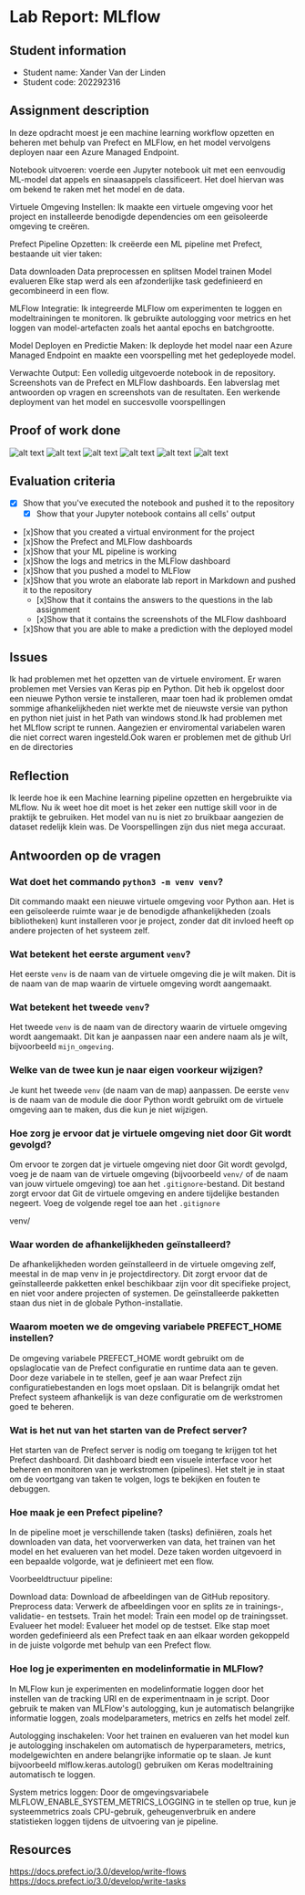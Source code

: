 # Lab Report: MLflow

## Student information

- Student name: Xander Van der Linden
- Student code: 202292316

## Assignment description

In deze opdracht moest je een machine learning workflow opzetten en beheren met behulp van Prefect en MLFlow, en het model vervolgens deployen naar een Azure Managed Endpoint.

Notebook uitvoeren:
voerde een Jupyter notebook uit met een eenvoudig ML-model dat appels en sinaasappels classificeert. Het doel hiervan was om bekend te raken met het model en de data.

Virtuele Omgeving Instellen:
Ik maakte een virtuele omgeving voor het project en installeerde benodigde dependencies om een geïsoleerde omgeving te creëren.

Prefect Pipeline Opzetten:
Ik creëerde een ML pipeline met Prefect, bestaande uit vier taken:

Data downloaden
Data preprocessen en splitsen
Model trainen
Model evalueren
Elke stap werd als een afzonderlijke task gedefinieerd en gecombineerd in een flow.

MLFlow Integratie:
Ik integreerde MLFlow om experimenten te loggen en modeltrainingen te monitoren. Ik gebruikte autologging voor metrics en het loggen van model-artefacten zoals het aantal epochs en batchgrootte.

Model Deployen en Predictie Maken:
Ik deployde het model naar een Azure Managed Endpoint en maakte een voorspelling met het gedeployede model.

Verwachte Output:
Een volledig uitgevoerde notebook in de repository. Screenshots van de Prefect en MLFlow dashboards. Een labverslag met antwoorden op vragen en screenshots van de resultaten. Een werkende deployment van het model en succesvolle voorspellingen

## Proof of work done

![alt text](image-8.png)
![alt text](image-9.png)
![alt text](image-10.png)
![alt text](image-11.png)
![alt text](image-12.png)
![alt text](image-13.png)

## Evaluation criteria

- [x] Show that you've executed the notebook and pushed it to the repository
  -[x]  Show that your Jupyter notebook contains all cells' output
- [x]Show that you created a virtual environment for the project
- [x]Show the Prefect and MLFlow dashboards
- [x]Show that your ML pipeline is working
- [x]Show the logs and metrics in the MLFlow dashboard
- [x]Show that you pushed a model to MLFlow
- [x]Show that you wrote an elaborate lab report in Markdown and pushed it to the repository
  - [x]Show that it contains the answers to the questions in the lab assignment
  - [x]Show that it contains the screenshots of the MLFlow dashboard
- [x]Show that you are able to make a prediction with the deployed model

## Issues

Ik had problemen met het opzetten van de virtuele enviroment. Er waren problemen met Versies van Keras
pip en Python. Dit heb ik opgelost door een nieuwe Python versie te installeren, maar toen had ik problemen omdat sommige afhankelijkheden niet werkte met de nieuwste versie van python en python niet juist in het Path van windows stond.Ik had problemen met het MLflow script te runnen. Aangezien er enviromental variabelen
waren die niet correct waren ingesteld.Ook waren er problemen met de github Url en de directories

## Reflection

Ik leerde hoe ik een Machine learning pipeline opzetten en hergebruikte via MLflow. Nu ik weet hoe dit moet
is het zeker een nuttige skill voor in de praktijk te gebruiken. Het model van nu is niet zo bruikbaar aangezien
de dataset redelijk klein was. De Voorspellingen zijn dus niet mega accuraat.

## Antwoorden op de vragen

### Wat doet het commando `python3 -m venv venv`?

Dit commando maakt een nieuwe virtuele omgeving voor Python aan. Het is een geïsoleerde ruimte waar je de benodigde afhankelijkheden (zoals bibliotheken) kunt installeren voor je project, zonder dat dit invloed heeft op andere projecten of het systeem zelf.

### Wat betekent het eerste argument `venv`?

Het eerste `venv` is de naam van de virtuele omgeving die je wilt maken. Dit is de naam van de map waarin de virtuele omgeving wordt aangemaakt.

### Wat betekent het tweede `venv`?

Het tweede `venv` is de naam van de directory waarin de virtuele omgeving wordt aangemaakt. Dit kan je aanpassen naar een andere naam als je wilt, bijvoorbeeld `mijn_omgeving`.

### Welke van de twee kun je naar eigen voorkeur wijzigen?

Je kunt het tweede `venv` (de naam van de map) aanpassen. De eerste `venv` is de naam van de module die door Python wordt gebruikt om de virtuele omgeving aan te maken, dus die kun je niet wijzigen.

### Hoe zorg je ervoor dat je virtuele omgeving niet door Git wordt gevolgd?

Om ervoor te zorgen dat je virtuele omgeving niet door Git wordt gevolgd, voeg je de naam van de virtuele omgeving (bijvoorbeeld `venv/` of de naam van jouw virtuele omgeving) toe aan het `.gitignore`-bestand. Dit bestand zorgt ervoor dat Git de virtuele omgeving en andere tijdelijke bestanden negeert. Voeg de volgende regel toe aan het `.gitignore`  

venv/

### Waar worden de afhankelijkheden geïnstalleerd?

De afhankelijkheden worden geïnstalleerd in de virtuele omgeving zelf, meestal in de map venv in je projectdirectory. Dit zorgt ervoor dat de geïnstalleerde pakketten enkel beschikbaar zijn voor dit specifieke project, en niet voor andere projecten of systemen. De geïnstalleerde pakketten staan dus niet in de globale Python-installatie.

### Waarom moeten we de omgeving variabele PREFECT_HOME instellen?

De omgeving variabele PREFECT_HOME wordt gebruikt om de opslaglocatie van de Prefect configuratie en runtime data aan te geven. Door deze variabele in te stellen, geef je aan waar Prefect zijn configuratiebestanden en logs moet opslaan. Dit is belangrijk omdat het Prefect systeem afhankelijk is van deze configuratie om de werkstromen goed te beheren.

### Wat is het nut van het starten van de Prefect server?

Het starten van de Prefect server is nodig om toegang te krijgen tot het Prefect dashboard. Dit dashboard biedt een visuele interface voor het beheren en monitoren van je werkstromen (pipelines). Het stelt je in staat om de voortgang van taken te volgen, logs te bekijken en fouten te debuggen.

### Hoe maak je een Prefect pipeline?

In de pipeline moet je verschillende taken (tasks) definiëren, zoals het downloaden van data, het voorverwerken van data, het trainen van het model en het evalueren van het model. Deze taken worden uitgevoerd in een bepaalde volgorde, wat je definieert met een flow.

Voorbeeldtructuur  pipeline:

Download data: Download de afbeeldingen van de GitHub repository.
Preprocess data: Verwerk de afbeeldingen voor en splits ze in trainings-, validatie- en testsets.
Train het model: Train een model op de trainingsset.
Evalueer het model: Evalueer het model op de testset.
Elke stap moet worden gedefinieerd als een Prefect taak en aan elkaar worden gekoppeld in de juiste volgorde met behulp van een Prefect flow.

### Hoe log je experimenten en modelinformatie in MLFlow?

In MLFlow kun je experimenten en modelinformatie loggen door het instellen van de tracking URI en de experimentnaam in je script. Door gebruik te maken van MLFlow's autologging, kun je automatisch belangrijke informatie loggen, zoals modelparameters, metrics en zelfs het model zelf.

Autologging inschakelen: Voor het trainen en evalueren van het model kun je autologging inschakelen om automatisch de hyperparameters, metrics, modelgewichten en andere belangrijke informatie op te slaan. Je kunt bijvoorbeeld mlflow.keras.autolog() gebruiken om Keras modeltraining automatisch te loggen.

System metrics loggen: Door de omgevingsvariabele MLFLOW_ENABLE_SYSTEM_METRICS_LOGGING in te stellen op true, kun je systeemmetrics zoals CPU-gebruik, geheugenverbruik en andere statistieken loggen tijdens de uitvoering van je pipeline.

## Resources

<https://docs.prefect.io/3.0/develop/write-flows>
<https://docs.prefect.io/3.0/develop/write-tasks>
